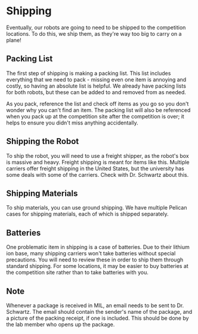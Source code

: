 # Shipping

Eventually, our robots are going to need to be shipped to the competition locations.
To do this, we ship them, as they're way too big to carry on a plane!

## Packing List

The first step of shipping is making a packing list. This list includes everything
that we need to pack - missing even one item is annoying and costly, so having
an absolute list is helpful. We already have packing lists for both robots, but
these can be added to and removed from as needed.

As you pack, reference the list and check off items as you go so you don't wonder
why you can't find an item. The packing list will also be referenced when you
pack up at the competition site after the competition is over; it helps to ensure
you didn't miss anything accidentally.

## Shipping the Robot

To ship the robot, you will need to use a freight shipper, as the robot's box
is massive and heavy. Freight shipping is meant for items like this. Multiple
carriers offer freight shipping in the United States, but the university has some
deals with some of the carriers. Check with Dr. Schwartz about this.

## Shipping Materials

To ship materials, you can use ground shipping. We have multiple Pelican cases
for shipping materials, each of which is shipped separately.

## Batteries

One problematic item in shipping is a case of batteries. Due to their lithium
ion base, many shipping carriers won't take batteries without special precautions.
You will need to review these in order to ship them through standard shipping.
For some locations, it may be easier to buy batteries at the competition site
rather than to take batteries with you.

## Note

Whenever a package is received in MIL, an email needs to be sent to Dr. Schwartz.
The email should contain the sender's name of the package, and a picture of the
packing receipt, if one is included. This should be done by the lab member who
opens up the package.
